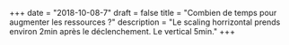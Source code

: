 +++
date = "2018-10-08-7"
draft = false
title = "Combien de temps pour augmenter les ressources ?"
description = "Le scaling horrizontal prends environ 2min après le déclenchement. Le vertical 5min."
+++